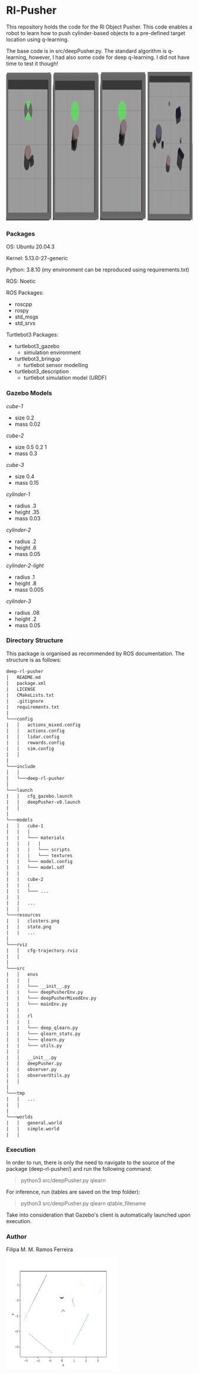 # Rl-Pusher

This repository holds the code for the Rl Object Pusher. This code enables a robot to learn how to push cylinder-based objects to a pre-defined target location using q-learning.

The base code is in src/deepPusher.py. The standard algorithm is q-learning, however, I had also some code for deep q-learning. I did not have time to test it though!

<img src="https://github.com/FilipaRamos/Rl-Pusher/blob/9d6bb6edd8c7f663882bb2d4f8cd4c6ac6f51589/resources/cover.png" width="1000" height="400">

### Packages

OS: Ubuntu 20.04.3

Kernel: 5.13.0-27-generic

Python: 3.8.10 (my environment can be reproduced using requirements.txt)

ROS: Noetic

ROS Packages:
- roscpp
- rospy
- std_msgs
- std_srvs 

Turtlebot3 Packages:
* turtlebot3_gazebo
    * simulation environment
* turtlebot3_bringup
    * turtlebot sensor modelling
* turtlebot3_description
    * turtlebot simulation model (URDF)

### Gazebo Models

*cube-1*
- size 0.2
- mass 0.02

*cube-2*
- size 0.5 0.2 1
- mass 0.3

*cube-3*
- size 0.4
- mass 0.15

*cylinder-1*
- radius .3
- height .35
- mass 0.03

*cylinder-2*
- radius .2
- height .6
- mass 0.05

*cylinder-2-light*
- radius .1
- height .8
- mass 0.005

*cylinder-3*
- radius .08
- height .2
- mass 0.05

### Directory Structure

This package is organised as recommended by ROS documentation. The structure is as follows:

```
deep-rl-pusher
│   README.md
│   package.xml
|   LICENSE
|   CMakeLists.txt
|   .gitignore
|   requirements.txt
|   
└───config
|   │   actions_mixed.config
|   │   actions.config
|   │   lidar.config
|   │   rewards.config
|   |   sim.config
|   │   
|  
└───include
│   │
│   └───deep-rl-pusher
│   
└───launch
|   │   cfg_gazebo.launch
|   │   deepPusher-v0.launch
|   │   
|  
└───models
|   │   cube-1
|   |   |   
|   |   └─── materials
|   |   |   |
|   |   |   └─── scripts
|   |   |   └─── textures
|   |   └─── model.config
|   |   └─── model.sdf
|   |   
|   |   cube-2
|   |   |
|   |   └─── ...
|   |   
|   |   ...
|   │   
└───resources
|   |   clusters.png
|   |   state.png
|   |   ...
│   
└───rviz
|   │   cfg-trajectory.rviz
|   │   
│   
└───src
|   │   envs
|   |   |
|   |   └─── __init__.py
|   |   └─── deepPusherEnv.py
|   |   └─── deepPusherMixedEnv.py
|   |   └─── mainEnv.py
|   |   
|   │   rl
|   |   |
|   |   └─── deep_qlearn.py
|   |   └─── qlearn_stats.py
|   |   └─── qlearn.py
|   |   └─── utils.py
|   |
|   │   __init__.py
|   │   deepPusher.py
|   |   observer.py
|   |   observerUtils.py
|   │   
│   
└───tmp
|   │   ...
|   │   
|
└───worlds
|   │   general.world
|   |   simple.world
|   │   
```

### Execution

In order to run, there is only the need to navigate to the source of the package (deep-rl-pusher/) and run the following command:

> python3 src/deepPusher.py qlearn

For inference, run (tables are saved on the tmp folder):

> python3 src/deepPusher.py qlearn qtable_filename

Take into consideration that Gazebo's client is automatically launched upon execution.

### Author

Filipa M. M. Ramos Ferreira

<img src="https://github.com/FilipaRamos/Rl-Pusher/blob/feda6b3f1814571c642fef51c4fa08591c6d843e/resources/clusters.png" width="300" height="300">
